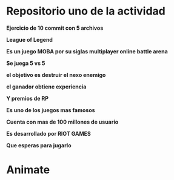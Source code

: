 # Repositorio uno de la actividad 

**Ejercicio de 10 commit con 5 archivos**

**League of Legend**

**Es un juego MOBA por su siglas multiplayer online battle arena**

**Se juega 5 vs 5**

**el objetivo es destruir el nexo enemigo**

**el ganador obtiene experiencia**

**Y premios de RP**

**Es uno de los juegos mas famosos**

**Cuenta con mas de 100 millones de usuario**

**Es desarrollado por RIOT GAMES**

**Que esperas para jugarlo**

# Animate


